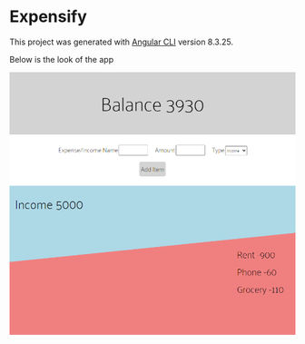 # Expensify

This project was generated with [Angular CLI](https://github.com/angular/angular-cli) version 8.3.25.

Below is the look of the app

![1](https://github.com/pandyama/Expensify/blob/master/Capture.PNG)
